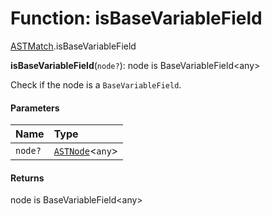 # Function: isBaseVariableField

[ASTMatch](/en/auto-docs/variable-core/modules/ASTMatch.md).isBaseVariableField

**isBaseVariableField**(`node?`): node is BaseVariableField\<any>

Check if the node is a `BaseVariableField`.

#### Parameters

| Name | Type |
| :------ | :------ |
| `node?` | [`ASTNode`](/en/auto-docs/variable-core/classes/ASTNode.md)<`any`> |

#### Returns

node is BaseVariableField\<any>
